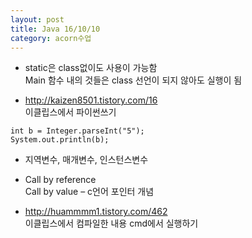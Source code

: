 ```yaml
---
layout: post
title: Java 16/10/10
category: acorn수업
---
```


- static은 class없이도 사용이 가능함  
      Main 함수 내의 것들은 class 선언이 되지 않아도 실행이 됨 
 
- http://kaizen8501.tistory.com/16  
이클립스에서 파이썬쓰기 
 
```
int b = Integer.parseInt("5"); 
System.out.println(b); 
```

- 지역변수, 매개변수, 인스턴스변수 
 
- Call by reference  
Call by value – c언어 포인터 개념 
 
- http://huammmm1.tistory.com/462  
이클립스에서 컴파일한 내용 cmd에서 실행하기
